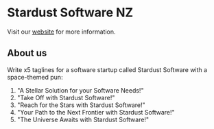 # Stardust Software NZ

Visit our [website](https://stardustsoftwarenz.github.io/) for more information.

## About us

Write x5 taglines for a software startup called Stardust Software with a space-themed pun:

1. "A Stellar Solution for your Software Needs!"
2. "Take Off with Stardust Software!"
3. "Reach for the Stars with Stardust Software!"
4. "Your Path to the Next Frontier with Stardust Software!"
5. "The Universe Awaits with Stardust Software!"
